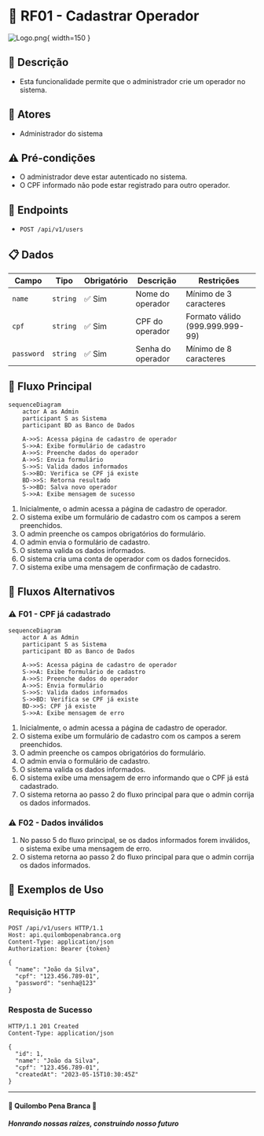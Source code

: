 # 👤 RF01 - Cadastrar Operador

![Logo.png](Logo.png){ width=150 }

## 📝 Descrição

- Esta funcionalidade permite que o administrador crie um operador no sistema.

## 👑 Atores

- Administrador do sistema

## ⚠️ Pré-condições

- O administrador deve estar autenticado no sistema.
- O CPF informado não pode estar registrado para outro operador.

## 🔌 Endpoints

- `POST /api/v1/users`

## 📋 Dados

| Campo      | Tipo     | Obrigatório | Descrição         | Restrições                      |
|------------|----------|-------------|-------------------|---------------------------------|
| `name`     | `string` | ✅ Sim       | Nome do operador  | Mínimo de 3 caracteres          |
| `cpf`      | `string` | ✅ Sim       | CPF do operador   | Formato válido (999.999.999-99) |
| `password` | `string` | ✅ Sim       | Senha do operador | Mínimo de 8 caracteres          |

## 🔄 Fluxo Principal

```mermaid
sequenceDiagram
    actor A as Admin
    participant S as Sistema
    participant BD as Banco de Dados
    
    A->>S: Acessa página de cadastro de operador
    S->>A: Exibe formulário de cadastro
    A->>S: Preenche dados do operador
    A->>S: Envia formulário
    S->>S: Valida dados informados
    S->>BD: Verifica se CPF já existe
    BD->>S: Retorna resultado
    S->>BD: Salva novo operador
    S->>A: Exibe mensagem de sucesso
```

1. Inicialmente, o admin acessa a página de cadastro de operador.
2. O sistema exibe um formulário de cadastro com os campos a serem preenchidos.
3. O admin preenche os campos obrigatórios do formulário.
4. O admin envia o formulário de cadastro.
5. O sistema valida os dados informados.
6. O sistema cria uma conta de operador com os dados fornecidos.
7. O sistema exibe uma mensagem de confirmação de cadastro.

## 🔀 Fluxos Alternativos

### ⚠️ F01 - CPF já cadastrado

```mermaid
sequenceDiagram
    actor A as Admin
    participant S as Sistema
    participant BD as Banco de Dados
    
    A->>S: Acessa página de cadastro de operador
    S->>A: Exibe formulário de cadastro
    A->>S: Preenche dados do operador
    A->>S: Envia formulário
    S->>S: Valida dados informados
    S->>BD: Verifica se CPF já existe
    BD->>S: CPF já existe
    S->>A: Exibe mensagem de erro
```

1. Inicialmente, o admin acessa a página de cadastro de operador.
2. O sistema exibe um formulário de cadastro com os campos a serem preenchidos.
3. O admin preenche os campos obrigatórios do formulário.
4. O admin envia o formulário de cadastro.
5. O sistema valida os dados informados.
6. O sistema exibe uma mensagem de erro informando que o CPF já está cadastrado.
7. O sistema retorna ao passo 2 do fluxo principal para que o admin corrija os dados informados.


### ⚠️ F02 - Dados inválidos

1. No passo 5 do fluxo principal, se os dados informados forem inválidos, o sistema exibe uma mensagem de erro.
2. O sistema retorna ao passo 2 do fluxo principal para que o admin corrija os dados informados.

## 🧪 Exemplos de Uso

### Requisição HTTP
```http
POST /api/v1/users HTTP/1.1
Host: api.quilombopenabranca.org
Content-Type: application/json
Authorization: Bearer {token}

{
  "name": "João da Silva",
  "cpf": "123.456.789-01",
  "password": "senha@123"
}
```

### Resposta de Sucesso
```http
HTTP/1.1 201 Created
Content-Type: application/json

{
  "id": 1,
  "name": "João da Silva",
  "cpf": "123.456.789-01",
  "createdAt": "2023-05-15T10:30:45Z"
}
```

---

  #### 🌙 Quilombo Pena Branca 🌙
  ***Honrando nossas raízes, construindo nosso futuro***

